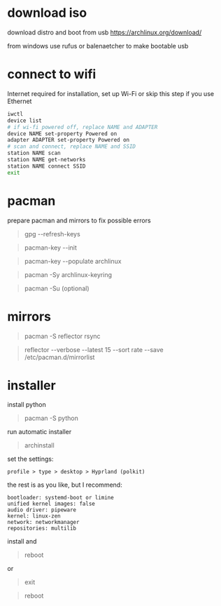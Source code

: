 # download iso

download distro and boot from usb
https://archlinux.org/download/

from windows use rufus or balenaetcher to make bootable usb

# connect to wifi

Internet required for installation, set up Wi-Fi or skip this step if you use Ethernet

```bash
iwctl
device list
# if wi-fi powered off, replace NAME and ADAPTER
device NAME set-property Powered on
adapter ADAPTER set-property Powered on
# scan and connect, replace NAME and SSID
station NAME scan
station NAME get-networks
station NAME connect SSID
exit
```

# pacman

prepare pacman and mirrors to fix possible errors

> gpg --refresh-keys

> pacman-key --init

> pacman-key --populate archlinux

> pacman -Sy archlinux-keyring

> pacman -Su (optional)

# mirrors

> pacman -S reflector rsync

> reflector --verbose --latest 15 --sort rate --save /etc/pacman.d/mirrorlist

# installer

install python

> pacman -S python

run automatic installer

> archinstall

set the settings:

	profile > type > desktop > Hyprland (polkit)

the rest is as you like, but I recommend:

	bootloader: systemd-boot or limine
	unified kernel images: false
	audio driver: pipeware
	kernel: linux-zen
	network: networkmanager
	repositories: multilib

install and

> reboot

or 

> exit

> reboot